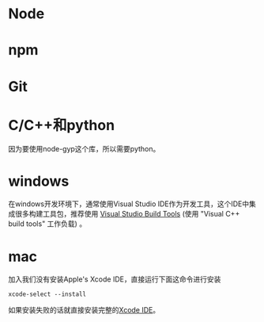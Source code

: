# Node

# npm

# Git

# C/C++和python

因为要使用node-gyp这个库，所以需要python。

# windows

在windows开发环境下，通常使用Visual Studio IDE作为开发工具，这个IDE中集成很多构建工具包，推荐使用 [Visual Studio Build Tools](https://visualstudio.microsoft.com/thank-you-downloading-visual-studio/?sku=BuildTools) (使用 "Visual C++ build tools" 工作负载) 。

# mac

加入我们没有安装Apple's Xcode IDE，直接运行下面这命令进行安装

```shell
xcode-select --install
```

如果安装失败的话就直接安装完整的[Xcode IDE](https://developer.apple.com/xcode/ide/)。